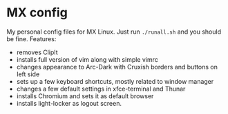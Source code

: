 # MX config
My personal config files for MX Linux. Just run `./runall.sh` and you should be fine. Features:

- removes ClipIt
- installs full version of vim along with simple vimrc
- changes appearance to Arc-Dark with Cruxish borders and buttons on left side
- sets up a few keyboard shortcuts, mostly related to window manager
- changes a few default settings in xfce-terminal and Thunar
- installs Chromium and sets it as default browser
- installs light-locker as logout screen.
